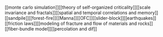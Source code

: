 [[monte carlo simulation]][[theory of self-organized criticality]][[scale invariance and fractals]][[spatial and temporal correlations and memory]][[sandpile]][[forest-fire]][[Manna]][[OFC]][[slider-block]][[earthquakes]][[friction laws]][[modeling of fracture and flow of materials and rocks]][[fiber-bundle model]][[percolation and dif]]